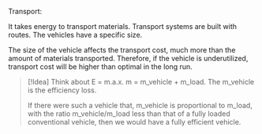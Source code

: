 Transport:

It takes energy to transport materials.
Transport systems are built with routes.
The vehicles have a specific size.

The size of the vehicle affects the transport cost, much more than the amount of materials transported.
Therefore, if the vehicle is underutilized, transport cost will be higher than optimal in the long run.

> [!Idea] 
> Think about E = m.a.x. m = m_vehicle + m_load. The m_vehicle is the efficiency loss.
> 
> If there were such a vehicle that, m_vehicle is proportional to m_load, with the ratio m_vehicle/m_load less than that of a fully loaded conventional vehicle, then we would have a fully efficient vehicle.
